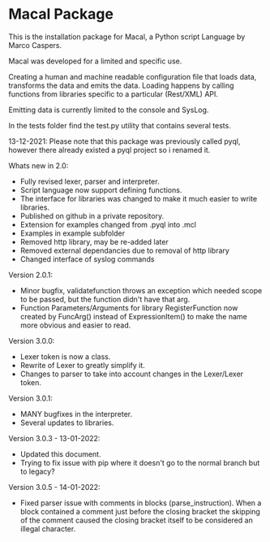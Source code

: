 # Macal Package

This is the installation package for Macal, a Python script Language by Marco Caspers.

Macal was developed for a limited and specific use.

Creating a human and machine readable configuration file that loads data, transforms the data and emits the data.
Loading happens by calling functions from libraries specific to a particular (Rest/XML) API.

Emitting data is currently limited to the console and SysLog.

In the tests folder find the test.py utility that contains several tests.

13-12-2021:
Please note that this package was previously called pyql, however there already existed a pyql project so i renamed it.

Whats new in 2.0:

- Fully revised lexer, parser and interpreter.
- Script language now support defining functions.
- The interface for libraries was changed to make it much easier to write libraries.
- Published on github in a private repository.
- Extension for examples changed from .pyql into .mcl
- Examples in example subfolder
- Removed http library, may be re-added later
- Removed external dependancies due to removal of http library
- Changed interface of syslog commands

Version 2.0.1:
- Minor bugfix, validatefunction throws an exception which needed scope to be passed, but the function didn't have that arg.
- Function Parameters/Arguments for library RegisterFunction now created by FuncArg() instead of ExpressionItem() to 
  make the name more obvious and easier to read.

Version 3.0.0:
- Lexer token is now a class.
- Rewrite of Lexer to greatly simplify it.
- Changes to parser to take into account changes in the Lexer/Lexer token.

Version 3.0.1:
- MANY bugfixes in the interpreter.
- Several updates to libraries.

Version 3.0.3 - 13-01-2022:
- Updated this document.
- Trying to fix issue with pip where it doesn't go to the normal branch but to legacy?

Version 3.0.5 - 14-01-2022:
- Fixed parser issue with comments in blocks (parse_instruction).
  When a block contained a comment just before the closing bracket the skipping of the comment 
  caused the closing bracket itself to be considered an illegal character.